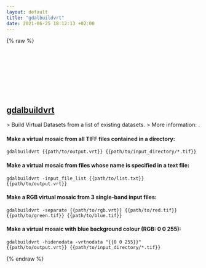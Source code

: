 ```yaml
---
layout: default
title: "gdalbuildvrt"
date: 2021-06-25 18:12:13 +02:00
---
```

{% raw %}
<h2 id="gdalbuildvrt">
  <a href="/en/common/gdalbuildvrt.html">gdalbuildvrt</a> <a href="#gdalbuildvrt"><svg class="icon">
    <use href="/assets/images/unicode_sprite.svg#link" />
  </svg></a>
</h2>
> Build Virtual Datasets from a list of existing datasets.
> More information: <https://gdal.org/programs/gdalbuildvrt.html>.

#### Make a virtual mosaic from all TIFF files contained in a directory:
```shell
gdalbuildvrt {{path/to/output.vrt}} {{path/to/input_directory/*.tif}}
```
#### Make a virtual mosaic from files whose name is specified in a text file:
```shell
gdalbuildvrt -input_file_list {{path/to/list.txt}} {{path/to/output.vrt}}
```
#### Make a RGB virtual mosaic from 3 single-band input files:
```shell
gdalbuildvrt -separate {{path/to/rgb.vrt}} {{path/to/red.tif}} {{path/to/green.tif}} {{path/to/blue.tif}}
```
#### Make a virtual mosaic with blue background colour (RGB: 0 0 255):
```shell
gdalbuildvrt -hidenodata -vrtnodata "{{0 0 255}}" {{path/to/output.vrt}} {{path/to/input_directory/*.tif}}
```
{% endraw %}